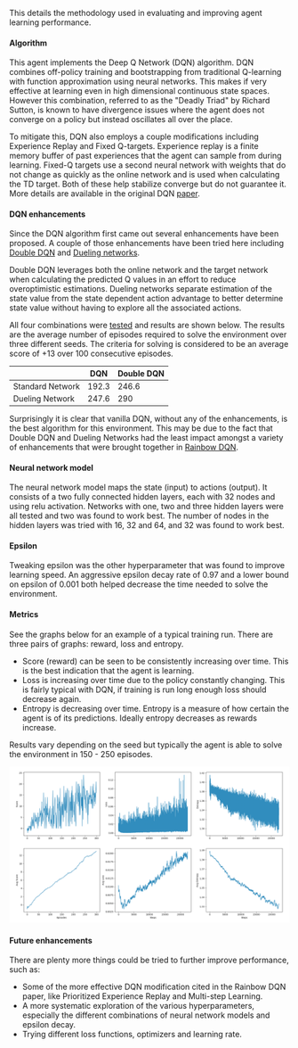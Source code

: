 This details the methodology used in evaluating and improving agent learning performance.

#### Algorithm

This agent implements the Deep Q Network (DQN) algorithm. DQN combines off-policy training and bootstrapping from traditional Q-learning with function approximation using neural networks. This makes if very effective at learning even in high dimensional continuous state spaces. However this combination, referred to as the "Deadly Triad" by Richard Sutton, is known to have divergence issues where the agent does not converge on a policy but instead oscillates all over the place.

To mitigate this, DQN also employs a couple modifications including Experience Replay and Fixed Q-targets. Experience replay is a finite memory buffer of past experiences that the agent can sample from during learning. Fixed-Q targets use a second neural network with weights that do not change as quickly as the online network and is used when calculating the TD target. Both of these help stabilize converge but do not guarantee it. More details are available in the original DQN [paper](https://deepmind.com/research/dqn/).

#### DQN enhancements

Since the DQN algorithm first came out several enhancements have been proposed. A couple of those enhancements have been tried here including [Double DQN](https://arxiv.org/abs/1509.06461) and [Dueling networks](https://arxiv.org/abs/1511.06581).

Double DQN leverages both the online network and the target network when calculating the predicted Q values in an effort to reduce overoptimistic estimations.
Dueling networks separate estimation of the state value from the state dependent action advantage to better determine state value without having to explore all the associated actions.

All four combinations were [tested](Results_Details.md) and results are shown below. The results are the average number of episodes required to solve the environment over three different seeds. The criteria for solving is considered to be an average score of +13 over 100 consecutive episodes.

|                  | DQN   | Double DQN |
| ---------------- | ----- | ---------- |
| Standard Network | 192.3 | 246.6      |
| Dueling Network  | 247.6 | 290        |

Surprisingly it is clear that vanilla DQN, without any of the enhancements, is the best algorithm for this environment. This may be due to the fact that Double DQN and Dueling Networks had the least impact amongst a variety of enhancements that were brought together in [Rainbow DQN](https://arxiv.org/abs/1710.02298).

#### Neural network model

The neural network model maps the state (input) to actions (output). It consists of a two fully connected hidden layers, each with 32 nodes and using relu activation. Networks with one, two and three hidden layers were all tested and two was found to work best. The number of nodes in the hidden layers was tried with 16, 32 and 64, and 32 was found to work best.

#### Epsilon

Tweaking epsilon was the other hyperparameter that was found to improve learning speed. An aggressive epsilon decay rate of 0.97 and a lower bound on epsilon of 0.001 both helped decrease the time needed to solve the environment.

#### Metrics

See the graphs below for an example of a typical training run. There are three pairs of graphs: reward, loss and entropy.

- Score (reward) can be seen to be consistently increasing over time. This is the best indication that the agent is learning.
- Loss is increasing over time due to the policy constantly changing. This is fairly typical with DQN, if training is run long enough loss should decrease again.
- Entropy is decreasing over time. Entropy is a measure of how certain the agent is of its predictions. Ideally entropy decreases as rewards increase.

Results vary depending on the seed but typically the agent is able to solve the environment in 150 - 250 episodes.

![results](assets/results.png)

#### Future enhancements

There are plenty more things could be tried to further improve performance, such as:

- Some of the more effective DQN modification cited in the Rainbow DQN paper, like Prioritized Experience Replay and Multi-step Learning.
- A more systematic exploration of the various hyperparameters, especially the different combinations of neural network models and epsilon decay.
- Trying different loss functions, optimizers and learning rate.
